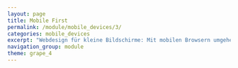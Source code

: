 ```yaml
---
layout: page
title: Mobile First
permalink: /module/mobile_devices/3/
categories: mobile_devices
excerpt: "Webdesign für kleine Bildschirme: Mit mobilen Browsern umgehen, mobile API's nutzen & Webentwicklung nach Mobile First"
navigation_group: module
theme: grape_4
---
```

